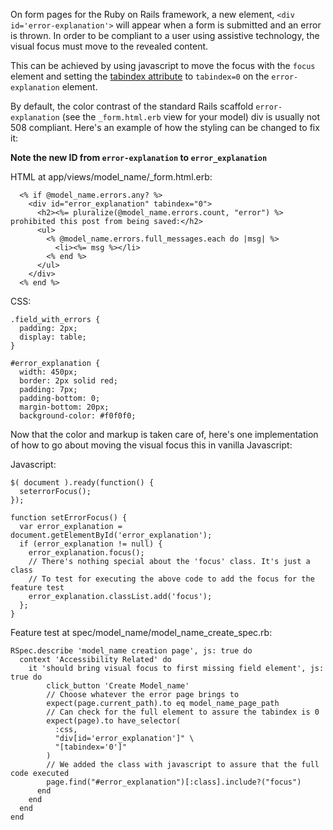 On form pages for the Ruby on Rails framework, a new element, `<div id='error-explanation'>` will appear when a form is submitted and an error is thrown. In order to be compliant to a user using assistive technology, the visual focus must move to the revealed content.

This can be achieved by using javascript to move the focus with the `focus` element and setting the [tabindex attribute](https://www.wufoo.com/html5/attributes/27-tabindex.html) to `tabindex=0` on the `error-explanation` element.

By default, the color contrast of the standard Rails scaffold `error-explanation` (see the `_form.html.erb` view for your model) div is usually not 508 compliant. Here's an example of how the styling can be changed to fix it:

**Note the new ID from `error-explanation` to `error_explanation`**

HTML at app/views/model_name/_form.html.erb:

```
  <% if @model_name.errors.any? %>
    <div id="error_explanation" tabindex="0">
      <h2><%= pluralize(@model_name.errors.count, "error") %> prohibited this post from being saved:</h2>
      <ul>
        <% @model_name.errors.full_messages.each do |msg| %>
          <li><%= msg %></li>
        <% end %>
      </ul>
    </div>
  <% end %>

```

CSS:
```
.field_with_errors {
  padding: 2px;
  display: table;
}

#error_explanation {
  width: 450px;
  border: 2px solid red;
  padding: 7px;
  padding-bottom: 0;
  margin-bottom: 20px;
  background-color: #f0f0f0;
```
Now that the color and markup is taken care of, here's one implementation of how to go about moving the visual focus this in vanilla Javascript:

Javascript:
```
$( document ).ready(function() {
  seterrorFocus();
});

function setErrorFocus() {
  var error_explanation = document.getElementById('error_explanation');
  if (error_explanation != null) {
    error_explanation.focus();
    // There's nothing special about the 'focus' class. It's just a class
    // To test for executing the above code to add the focus for the feature test
    error_explanation.classList.add('focus');
  };
}

```

Feature test at spec/model_name/model_name_create_spec.rb:

```
RSpec.describe 'model_name creation page', js: true do
  context 'Accessibility Related' do
    it 'should bring visual focus to first missing field element', js: true do
        click_button 'Create Model_name'
        // Choose whatever the error page brings to
        expect(page.current_path).to eq model_name_page_path
        // Can check for the full element to assure the tabindex is 0
        expect(page).to have_selector(
          :css,
          "div[id='error_explanation']" \
          "[tabindex='0']"
        )
        // We added the class with javascript to assure that the full code executed
        page.find("#error_explanation")[:class].include?("focus")
      end
    end
  end
end

